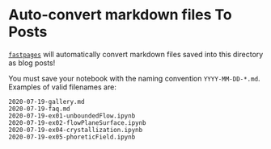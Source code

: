 # Auto-convert markdown files To Posts

[`fastpages`](https://github.com/fastai/fastpages) will automatically convert markdown files saved into this directory as blog posts!

You must save your notebook with the naming convention `YYYY-MM-DD-*.md`.  Examples of valid filenames are:

```shell
2020-07-19-gallery.md 
2020-07-19-faq.md
2020-07-19-ex01-unboundedFlow.ipynb
2020-07-19-ex02-flowPlaneSurface.ipynb 
2020-07-19-ex04-crystallization.ipynb 
2020-07-19-ex05-phoreticField.ipynb 
```

